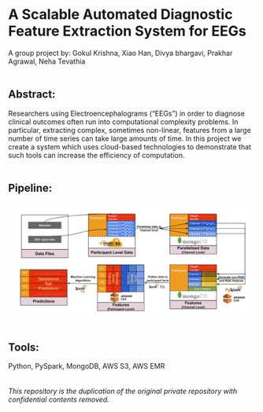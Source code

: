 # A Scalable Automated Diagnostic Feature Extraction System for EEGs
A group project by: Gokul Krishna, Xiao Han, Divya bhargavi, Prakhar Agrawal, Neha Tevathia  
<br>

## Abstract:

Researchers using Electroencephalograms (“EEGs”) in order to diagnose clinical outcomes often run into computational complexity problems. In particular, extracting complex, sometimes non-linear, features from a large number of time series can take large amounts of time. In this project we create a system which uses cloud-based technologies to demonstrate that such tools can increase the efficiency of computation.  
<br>
## Pipeline:  

![Pipeline](/imgs/pipeline.png)  
<br>
## Tools:
Python, PySpark, MongoDB, AWS S3, AWS EMR  
<br>
<br>
*This repository is the duplication of the original private repository with confidential contents removed.*